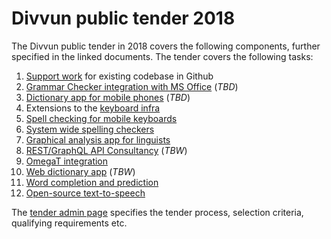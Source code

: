 # Divvun public tender 2018

The Divvun public tender in 2018 covers the following components, further
specified in the linked documents. The tender covers the following tasks:

1.  [Support work](SupportWork.md) for existing codebase in Github
2.  [Grammar Checker integration with MS Office](GrammarChecker.md) (*TBD*)
3.  [Dictionary app for mobile phones](MobileDictionaries.md) (*TBD*)
4.  Extensions to the [keyboard infra](CLDRSupport.md)
5.  [Spell checking for mobile keyboards](MobileSpell.md)
6.  [System wide spelling checkers](SystemSpellCheck.md)
7.  [Graphical analysis app for linguists](GUITextAnalyser.md)
8.  [REST/GraphQL API Consultancy](REST_API.md) (*TBW*)
9.  [OmegaT integration](OmegaT.md)
10. [Web dictionary app](WebDict.md) (*TBW*)
11. [Word completion and prediction](WordCompletionPrediction.md)
12. [Open-source text-to-speech](OpenSourceTSS.md)

The [tender admin page](TenderAdmin.md) specifies the tender process, selection
criteria, qualifying requirements etc.
